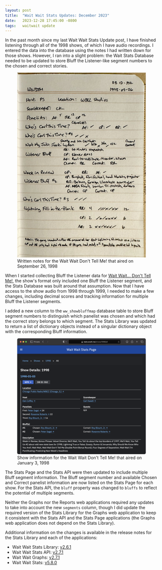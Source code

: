 ```yaml
---
layout: post
title:  "Wait Wait Stats Updates: December 2023"
date:   2023-12-28 17:45:00 -0800
tags:   waitwait update
---
```


In the past month since my last Wait Wait Stats Update post, I have finished listening through all of the 1998 shows, of which I have audio recordings. I entered the data into the database using the notes I had written down for those shows. However, I ran into a slight problem: the Wait Stats Database needed to be updated to store Bluff the Listener-like segment numbers to the chosen and correct stories.

<figure class="figure w-100">
    <a target="_blank" href="/assets/images/waitwait/20231228/show-notes-1998-09-26.jpg">
    <img src="/assets/images/waitwait/20231228/show-notes-1998-09-26.jpg" class="img-fluid border" alt="Written notes for the September 26, 1998 Wait Wait Don't Tell Me!">
    </a>
    <figcaption class="figure-caption text-center">
        Written notes for the Wait Wait Don't Tell Me! that aired on September 26, 1998
    </figcaption>
</figure>

When I started collecting Bluff the Listener data for [Wait Wait... Don't Tell Me!](https://waitwait.npr.org/), the show's format only included one Bluff the Listener segment, and the Stats Database was built around that assumption. Now that I have access to the show audio from 1998 through 1999, I needed to make a few changes, including decimal scores and tracking information for multiple Bluff the Listener segments.

I added a new column to the `ww_showbluffmap` database table to store Bluff segment numbers to distinguish which panelist was chosen and which had the correct story belongs to which segment. The Stats Library was updated to return a list of dictionary objects instead of a singular dictionary object with the corresponding Bluff information.

<figure class="figure w-100">
    <a target="_blank" href="/assets/images/waitwait/20231228/stats-multiple-bluffs.png">
    <img src="/assets/images/waitwait/20231228/stats-multiple-bluffs.png" class="img-fluid border" alt="Show information for the January 3, 1998 show on the Wait Wait Stats Page">
    </a>
    <figcaption class="figure-caption text-center">
        Show information for the Wait Wait Don't Tell Me! that aired on January 3, 1998
    </figcaption>
</figure>

The Stats Page and the Stats API were then updated to include multiple Bluff segment information. The Bluff segment number and available Chosen and Correct panelist information are now listed on the Stats Page for each show. For the Stats API, the `bluff` property was changed to `bluffs` to reflect the potential of multiple segments.

Neither the Graphs nor the Reports web applications required any updates to take into account the new `segments` column, though I did update the required version of the Stats Library for the Graphs web application to keep it consistent with the Stats API and the Stats Page applications (the Graphs web application does not depend on the Stats Library).

Additional information on the changes is available in the release notes for the Stats Library and each of the applications:

* Wait Wait Stats Library: [v2.6.1](https://github.com/questionlp/wwdtm/releases/tag/v2.6.1)
* Wait Wait Stats API: [v2.7.1](https://github.com/questionlp/api.wwdt.me_v2/releases/tag/v2.7.1)
* Wait Wait Graphs: [v2.7.1](https://github.com/questionlp/graphs.wwdt.me/releases/tag/v2.7.1)
* Wait Wait Stats: [v5.8.0](https://github.com/questionlp/stats.wwdt.me/releases/tag/v5.8.0)
